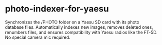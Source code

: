 # photo-indexer-for-yaesu
Synchronizes the /PHOTO folder on a Yaesu SD card with its photo database files. Automatically indexes new images, removes deleted ones, renumbers files, and ensures compatibility with Yaesu radios like the FT-5D. No special camera mic required.
